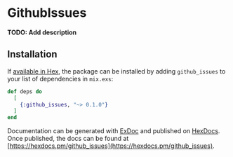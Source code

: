 # GithubIssues

**TODO: Add description**

## Installation

If [available in Hex](https://hex.pm/docs/publish), the package can be installed
by adding `github_issues` to your list of dependencies in `mix.exs`:

```elixir
def deps do
  [
    {:github_issues, "~> 0.1.0"}
  ]
end
```

Documentation can be generated with [ExDoc](https://github.com/elixir-lang/ex_doc)
and published on [HexDocs](https://hexdocs.pm). Once published, the docs can
be found at [https://hexdocs.pm/github_issues](https://hexdocs.pm/github_issues).

